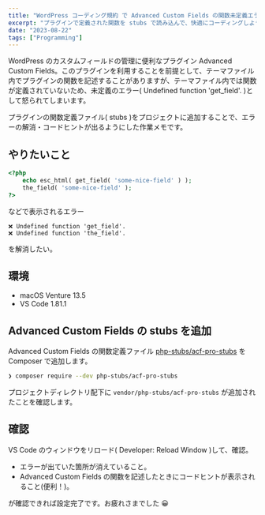 ```yaml
---
title: "WordPress コーディング規約 で Advanced Custom Fields の関数未定義エラーを解消したい"
excerpt: "プラグインで定義された関数を stubs で読み込んで、快適にコーディングしよう。"
date: "2023-08-22"
tags: ["Programming"]
---
```


WordPress のカスタムフィールドの管理に便利なプラグイン Advanced Custom Fields。このプラグインを利用することを前提として、テーマファイル内でプラグインの関数を記述することがありますが、テーマファイル内では関数が定義されていないため、未定義のエラー( Undefined function 'get_field'. )として怒られてしまいます。

プラグインの関数定義ファイル( stubs )をプロジェクトに追加することで、エラーの解消・コードヒントが出るようにした作業メモです。

## やりたいこと

```php
<?php
	echo esc_html( get_field( 'some-nice-field' ) );
	the_field( 'some-nice-field' );
?>
```

などで表示されるエラー

```
❌ Undefined function 'get_field'.
❌ Undefined function 'the_field'.
```

を解消したい。

## 環境

- macOS Venture 13.5
- VS Code 1.81.1

## Advanced Custom Fields の stubs を追加

Advanced Custom Fields の関数定義ファイル [php-stubs/acf-pro-stubs](https://github.com/php-stubs/acf-pro-stubs) を Composer で追加します。

```sh
❯ composer require --dev php-stubs/acf-pro-stubs
```

プロジェクトディレクトリ配下に `vendor/php-stubs/acf-pro-stubs` が追加されたことを確認します。

## 確認

VS Code のウィンドウをリロード( Developer: Reload Window )して、確認。

- エラーが出ていた箇所が消えていること。
- Advanced Custom Fields の関数を記述したときにコードヒントが表示されること(便利！)。

が確認できれば設定完了です。お疲れさまでした 😀
